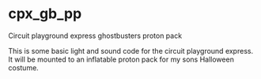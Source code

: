 # cpx_gb_pp
Circuit playground express ghostbusters proton pack

This is some basic light and sound code for the circuit playground express.
It will be mounted to an inflatable proton pack for my sons Halloween costume. 
